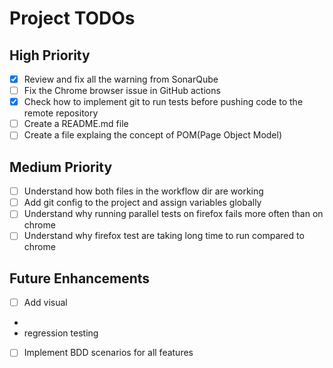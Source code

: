 # Project TODOs

## High Priority
- [x] Review and fix all the warning from SonarQube
- [ ] Fix the Chrome browser issue in GitHub actions
- [x] Check how to implement git to run tests before pushing code to the remote repository
- [ ] Create a README.md file
- [ ] Create a file explaing the concept of POM(Page Object Model)

## Medium Priority
- [ ] Understand how both files in the workflow dir are working
- [ ] Add git config to the project and assign variables globally
- [ ] Understand why running parallel tests on firefox fails more often than on chrome
- [ ] Understand why firefox test are taking long time to run compared to chrome

## Future Enhancements
- [ ] Add visual
- 
- regression testing
- [ ] Implement BDD scenarios for all features